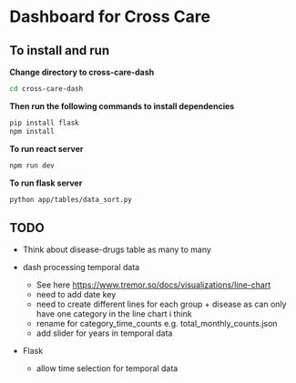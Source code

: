 # Dashboard for Cross Care

## To install and run

**Change directory to cross-care-dash**
```bash
cd cross-care-dash
```

**Then run the following commands to install dependencies**
```bash
pip install flask
npm install
```

**To run react server**
```bash
npm run dev
```

**To run flask server**
```bash
python app/tables/data_sort.py
```


## TODO
- Think about disease-drugs table as many to many

- dash processing temporal data
  - See here https://www.tremor.so/docs/visualizations/line-chart
  - need to add date key 
  - need to create different lines for each group + disease as can only have one category in the line chart i think 
  - rename for category_time_counts e.g. total_monthly_counts.json
  - add slider for years in temporal data
- Flask
  - allow time selection for temporal data
